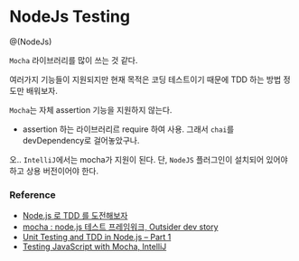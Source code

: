 # NodeJs Testing

@(NodeJs)

`Mocha` 라이브러리를 많이 쓰는 것 같다.

여러가지 기능들이 지원되지만 현재 목적은 코딩 테스트이기 때문에 TDD 하는 방법 정도만 배워보자.

`Mocha`는 자체 assertion 기능을 지원하지 않는다. 
- assertion 하는 라이브러리르 require 하여 사용. 그래서 `chai`를 devDependency로 걸어놓았구나.

오.. `IntelliJ`에서는 mocha가 지원이 된다. 단, `NodeJS` 플러그인이 설치되어 있어야 하고 상용 버전이어야 한다. 

### Reference

- [Node.js 로 TDD 를 도전해보자](http://seokjun.kr/node-js-tdd/)
- [mocha : node.js 테스트 프레임워크, Outsider dev story](https://blog.outsider.ne.kr/770)
- [Unit Testing and TDD in Node.js – Part 1](https://www.codementor.io/davidtang/unit-testing-and-tdd-in-node-js-part-1-8t714s877)
- [Testing JavaScript with Mocha, IntelliJ](https://www.jetbrains.com/help/idea/testing-javascript-with-mocha.html)